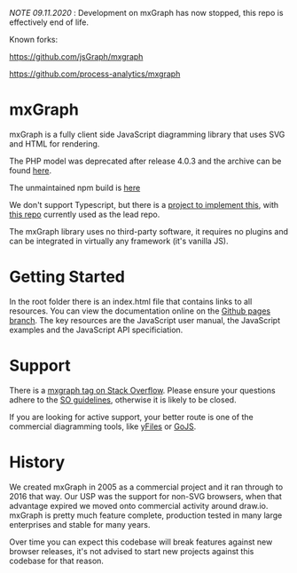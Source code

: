 *NOTE 09.11.2020* : Development on mxGraph has now stopped, this repo is effectively end of life.

Known forks:

https://github.com/jsGraph/mxgraph

https://github.com/process-analytics/mxgraph

mxGraph
=======

mxGraph is a fully client side JavaScript diagramming library that uses SVG and HTML for rendering.

The PHP model was deprecated after release 4.0.3 and the archive can be found [here](https://github.com/jgraph/mxgraph-php).

The unmaintained npm build is [here](https://www.npmjs.com/package/mxgraph)

We don't support Typescript, but there is a [project to implement this](https://github.com/process-analytics/mxgraph-road-to-DefinitelyTyped), with [this repo](https://github.com/hungtcs/mxgraph-type-definitions) currently used as the lead repo.

The mxGraph library uses no third-party software, it requires no plugins and can be integrated in virtually any framework (it's vanilla JS).

Getting Started
===============

In the root folder there is an index.html file that contains links to all resources. You can view the documentation online on the [Github pages branch](https://jgraph.github.io/mxgraph/). The key resources are the JavaScript user manual, the JavaScript examples and the JavaScript API specificiation.

Support
=======

There is a [mxgraph tag on Stack Overflow](http://stackoverflow.com/questions/tagged/mxgraph). Please ensure your questions adhere to the [SO guidelines](http://stackoverflow.com/help/on-topic), otherwise it is likely to be closed.

If you are looking for active support, your better route is one of the commercial diagramming tools, like [yFiles](https://www.yworks.com/products/yfiles-for-html) or [GoJS](https://gojs.net/latest/index.html).

History
=======

We created mxGraph in 2005 as a commercial project and it ran through to 2016 that way. Our USP was the support for non-SVG browsers, when that advantage expired we moved onto commercial activity around draw.io. mxGraph is pretty much feature complete, production tested in many large enterprises and stable for many years.

Over time you can expect this codebase will break features against new browser releases, it's not advised to start new projects against this codebase for that reason.
